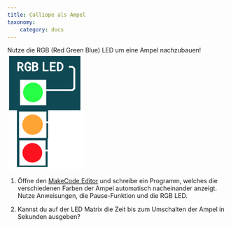 ```yaml
---
title: Calliope als Ampel
taxonomy:
    category: docs
---
```


Nutze die RGB (Red Green Blue) LED um eine Ampel nachzubauen!
![alt](./ampel.png)

1. Öffne den [MakeCode Editor](https://makecode.calliope.cc/) und schreibe ein Programm, welches die verschiedenen Farben der Ampel automatisch nacheinander anzeigt. Nutze Anweisungen, die Pause-Funktion und die RGB LED.

2. Kannst du auf der LED Matrix die Zeit bis zum Umschalten der Ampel in Sekunden ausgeben?